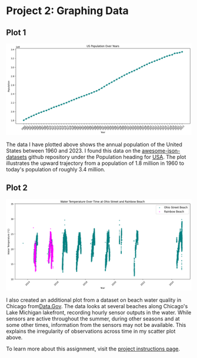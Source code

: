 # Project 2: Graphing Data

## Plot 1
![US Population Over Years](2Population_Plot.png)

The data I have plotted above shows the annual population of the United States between 1960 and 2023. I found this data on the [awesome-json-datasets](https://github.com/jdorfman/awesome-json-datasets?tab=readme-ov-file) github repository under the Population heading for [USA](http://api.worldbank.org/countries/USA/indicators/SP.POP.TOTL?per_page=5000&format=json). The plot illustrates the upward trajectory from a population of 1.8 million in 1960 to today's population of roughly 3.4 million.


## Plot 2
![Water Temperature Over Time at Ohio Street and Rainbow Beach](1Beach_Plot.png)

I also created an additional plot from a dataset on beach water quality in Chicago from[Data.Gov](https://catalog.data.gov/dataset/beach-water-quality-automated-sensors). The data looks at several beaches along Chicago's Lake Michigan lakefront, recording hourly sensor outputs in the water. While sensors are active throughout the summer, during other seasons and at some other times, information from the sensors may not be available. This explains the irregularity of observations across time in my scatter plot above. 

To learn more about this assignment, visit the [project instructions page](https://github.com/mikeizbicki/cmc-csci040/tree/2025spring/project_02_visualizing_datasets). 